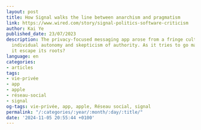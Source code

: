 ```yaml
---
layout: post
title: How Signal walks the line between anarchism and pragmatism
link: https://www.wired.com/story/signal-politics-software-criticism
author: Kai Ye
published_date: 23/07/2023
description: The privacy-focused messaging app arose from a fringe culture that emphasized
  individual autonomy and skepticism of authority. As it tries to go mainstream, can
  it escape its roots?
language: en
categories:
- articles
tags:
- vie-privée
- app
- apple
- réseau-social
- signal
og-tags: vie-privée, app, apple, Réseau social, signal
permalink: "/:categories/:year/:month/:day/:title/"
date: '2024-11-05 20:55:44 +0100'
---
```

